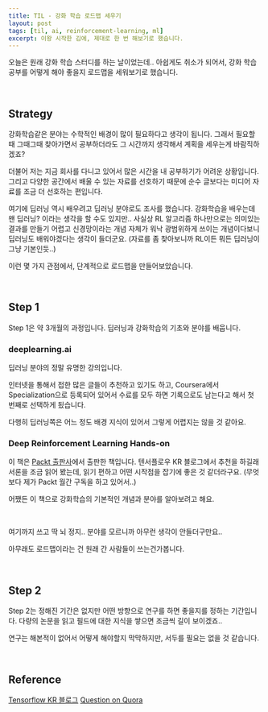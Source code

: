 ```yaml
---
title: TIL - 강화 학습 로드맵 세우기
layout: post
tags: [til, ai, reinforcement-learning, ml]
excerpt: 이왕 시작한 김에, 제대로 한 번 해보기로 했습니다.
---
```


오늘은 원래 강화 학습 스터디를 하는 날이었는데..
아쉽게도 취소가 되어서, 강화 학습 공부를 어떻게 해야 좋을지 로드맵을 세워보기로 했습니다.

<br>

## Strategy

강화학습같은 분야는 수학적인 배경이 많이 필요하다고 생각이 됩니다.
그래서 필요할 때 그때그때 찾아가면서 공부하더라도 그 시간까지 생각해서 계획을 세우는게 바람직하겠죠?

더불어 저는 지금 회사를 다니고 있어서 많은 시간을 내 공부하기가 어려운 상황입니다.
그리고 다양한 공간에서 배울 수 있는 자료를 선호하기 때문에 순수 글보다는 미디어 자료를 조금 더 선호하는 편입니다.

여기에 딥러닝 역시 배우려고 딥러닝 분야로도 조사를 했습니다. 강화학습을 배우는데 왠 딥러닝? 이라는 생각을 할 수도 있지만..
사실상 RL 알고리즘 하나만으로는 의미있는 결과를 만들기 어렵고 신경망이라는 개념 자체가 워낙 광범위하게 쓰이는 개념이다보니 딥러닝도 배워야겠다는 생각이 들더군요.
(자료를 좀 찾아보니까 RL이든 뭐든 딥러닝이 그냥 기본인듯..)

이런 몇 가지 관점에서, 단계적으로 로드맵을 만들어보았습니다.

<br>

## Step 1

Step 1은 약 3개월의 과정입니다. 딥러닝과 강화학습의 기초와 분야를 배웁니다.

### deeplearning.ai

딥러닝 분야의 정말 유명한 강의입니다.

인터넷을 통해서 접한 많은 글들이 추천하고 있기도 하고, Coursera에서 Specialization으로 등록되어 있어서
수료를 모두 하면 기록으로도 남는다고 해서 첫 번째로 선택하게 됬습니다.

다행히 딥러닝쪽은 어느 정도 배경 지식이 있어서 그렇게 어렵지는 않을 것 같아요.

### Deep Reinforcement Learning Hands-on

이 책은 [Packt 출판사](https://www.packtpub.com/)에서 출판한 책입니다.
텐서플로우 KR 블로그에서 추천을 하길래 서론을 조금 읽어 봤는데, 읽기 편하고 어떤 시작점을 잡기에 좋은 것 같더라구요.
(무엇보다 제가 Packt 월간 구독을 하고 있어서..)

어쨌든 이 책으로 강화학습의 기본적인 개념과 분야를 알아보려고 해요.

<br>

여기까지 쓰고 딱 뇌 정지.. 분야를 모르니까 아무런 생각이 안들더구만요..

아무래도 로드맵이라는 건 원래 간 사람들이 쓰는건가봅니다.

<br>

## Step 2

Step 2는 정해진 기간은 없지만 어떤 방향으로 연구를 하면 좋을지를 정하는 기간입니다.
다량의 논문을 읽고 필드에 대한 지식을 쌓으면 조금씩 길이 보이겠죠..

연구는 해본적이 없어서 어떻게 해야할지 막막하지만, 서두를 필요는 없을 것 같습니다.

<br>

## Reference

[Tensorflow KR 블로그](https://tensorflow.blog/tag/richard-s-sutton/)
[Question on Quora](https://www.quora.com/What-is-a-good-introductory-book-on-reinforcement-learning-learning-for-a-sophisticated-reader)
